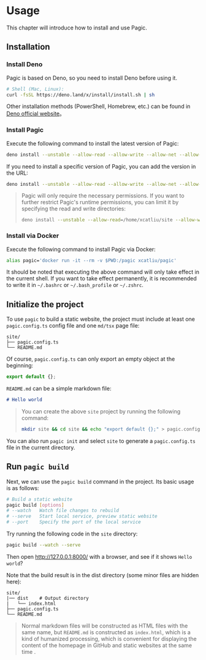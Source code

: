 # Usage

This chapter will introduce how to install and use Pagic.

## Installation

### Install Deno

Pagic is based on Deno, so you need to install Deno before using it.

```bash
# Shell (Mac, Linux):
curl -fsSL https://deno.land/x/install/install.sh | sh
```

Other installation methods (PowerShell, Homebrew, etc.) can be found in [Deno official website](https://deno.land/#installation)。

### Install Pagic

Execute the following command to install the latest version of Pagic:

```bash
deno install --unstable --allow-read --allow-write --allow-net --allow-run --name=pagic https://deno.land/x/pagic/mod.ts
```

If you need to install a specific version of Pagic, you can add the version in the URL:

```bash
deno install --unstable --allow-read --allow-write --allow-net --allow-run --name=pagic https://deno.land/x/pagic@v0.12.1/mod.ts
```

> Pagic will only require the necessary permissions. If you want to further restrict Pagic's runtime permissions, you can limit it by specifying the read and write directories:
>
> ```bash
> deno install --unstable --allow-read=/home/xcatliu/site --allow-write=/home/xcatliu/site --allow-net --allow-run --name=pagic https://deno.land/x/pagic/mod.ts
> ```

### Install via Docker

Execute the following command to install Pagic via Docker:

```bash
alias pagic='docker run -it --rm -v $PWD:/pagic xcatliu/pagic'
```

It should be noted that executing the above command will only take effect in the current shell. If you want to take effect permanently, it is recommended to write it in `~/.bashrc` or `~/.bash_profile` or `~/.zshrc`.

## Initialize the project

To use `pagic` to build a static website, the project must include at least one `pagic.config.ts` config file and one `md/tsx` page file:

```
site/
├── pagic.config.ts
└── README.md
```

Of course, `pagic.config.ts` can only export an empty object at the beginning:

```ts
export default {};
```

`README.md` can be a simple markdown file:

```md
# Hello world
```

> You can create the above `site` project by running the following command:
>
> ```bash
> mkdir site && cd site && echo "export default {};" > pagic.config.ts && echo "# Hello world" > README.md
> ```

You can also run `pagic init` and select `site` to generate a `pagic.config.ts` file in the current directory.

## Run `pagic build`

Next, we can use the `pagic build` command in the project. Its basic usage is as follows:

```bash
# Build a static website
pagic build [options]
# --watch   Watch file changes to rebuild
# --serve   Start local service, preview static website
# --port    Specify the port of the local service
```

Try running the following code in the `site` directory:

```bash
pagic build --watch --serve
```

Then open http://127.0.0.1:8000/ with a browser, and see if it shows `Hello world`?

Note that the build result is in the dist directory (some minor files are hidden here):

```
site/
|── dist    # Output directory
|   └── index.html
├── pagic.config.ts
└── README.md
```

> Normal markdown files will be constructed as HTML files with the same name, but `README.md` is constructed as `index.html`, which is a kind of humanized processing, which is convenient for displaying the content of the homepage in GitHub and static websites at the same time .
